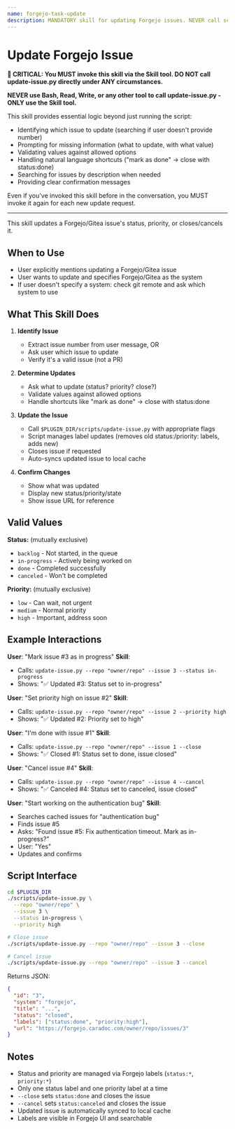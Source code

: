 ```yaml
---
name: forgejo-task-update
description: MANDATORY skill for updating Forgejo issues. NEVER call scripts/update-issue.py directly - ALWAYS use this skill via the Skill tool. Use when user wants to update a Forgejo/Gitea issue. (plugin:forgejo@todu)
---
```


# Update Forgejo Issue

**🚨 CRITICAL: You MUST invoke this skill via the Skill tool. DO NOT call update-issue.py directly under ANY circumstances.**

**NEVER use Bash, Read, Write, or any other tool to call update-issue.py - ONLY use the Skill tool.**

This skill provides essential logic beyond just running the script:

- Identifying which issue to update (searching if user doesn't provide number)
- Prompting for missing information (what to update, with what value)
- Validating values against allowed options
- Handling natural language shortcuts ("mark as done" → close with status:done)
- Searching for issues by description when needed
- Providing clear confirmation messages

Even if you've invoked this skill before in the conversation, you MUST invoke it again for each new update request.

---

This skill updates a Forgejo/Gitea issue's status, priority, or closes/cancels it.

## When to Use

- User explicitly mentions updating a Forgejo/Gitea issue
- User wants to update and specifies Forgejo/Gitea as the system
- If user doesn't specify a system: check git remote and ask which system to use

## What This Skill Does

1. **Identify Issue**
   - Extract issue number from user message, OR
   - Ask user which issue to update
   - Verify it's a valid issue (not a PR)

2. **Determine Updates**
   - Ask what to update (status? priority? close?)
   - Validate values against allowed options
   - Handle shortcuts like "mark as done" → close with status:done

3. **Update the Issue**
   - Call `$PLUGIN_DIR/scripts/update-issue.py` with appropriate flags
   - Script manages label updates (removes old status:/priority: labels, adds new)
   - Closes issue if requested
   - Auto-syncs updated issue to local cache

4. **Confirm Changes**
   - Show what was updated
   - Display new status/priority/state
   - Show issue URL for reference

## Valid Values

**Status:** (mutually exclusive)

- `backlog` - Not started, in the queue
- `in-progress` - Actively being worked on
- `done` - Completed successfully
- `canceled` - Won't be completed

**Priority:** (mutually exclusive)

- `low` - Can wait, not urgent
- `medium` - Normal priority
- `high` - Important, address soon

## Example Interactions

**User**: "Mark issue #3 as in progress"
**Skill**:

- Calls: `update-issue.py --repo "owner/repo" --issue 3 --status in-progress`
- Shows: "✅ Updated #3: Status set to in-progress"

**User**: "Set priority high on issue #2"
**Skill**:

- Calls: `update-issue.py --repo "owner/repo" --issue 2 --priority high`
- Shows: "✅ Updated #2: Priority set to high"

**User**: "I'm done with issue #1"
**Skill**:

- Calls: `update-issue.py --repo "owner/repo" --issue 1 --close`
- Shows: "✅ Closed #1: Status set to done, issue closed"

**User**: "Cancel issue #4"
**Skill**:

- Calls: `update-issue.py --repo "owner/repo" --issue 4 --cancel`
- Shows: "✅ Canceled #4: Status set to canceled, issue closed"

**User**: "Start working on the authentication bug"
**Skill**:

- Searches cached issues for "authentication bug"
- Finds issue #5
- Asks: "Found issue #5: Fix authentication timeout. Mark as in-progress?"
- User: "Yes"
- Updates and confirms

## Script Interface

```bash
cd $PLUGIN_DIR
./scripts/update-issue.py \
  --repo "owner/repo" \
  --issue 3 \
  --status in-progress \
  --priority high

# Close issue
./scripts/update-issue.py --repo "owner/repo" --issue 3 --close

# Cancel issue
./scripts/update-issue.py --repo "owner/repo" --issue 3 --cancel
```

Returns JSON:

```json
{
  "id": "3",
  "system": "forgejo",
  "title": "...",
  "status": "closed",
  "labels": ["status:done", "priority:high"],
  "url": "https://forgejo.caradoc.com/owner/repo/issues/3"
}
```

## Notes

- Status and priority are managed via Forgejo labels (`status:*`, `priority:*`)
- Only one status label and one priority label at a time
- `--close` sets `status:done` and closes the issue
- `--cancel` sets `status:canceled` and closes the issue
- Updated issue is automatically synced to local cache
- Labels are visible in Forgejo UI and searchable

